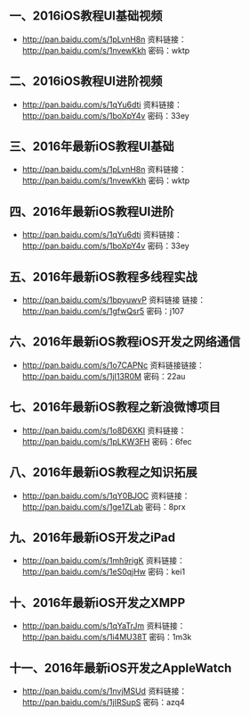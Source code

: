 
## 一、2016iOS教程UI基础视频

* http://pan.baidu.com/s/1pLvnH8n
资料链接：http://pan.baidu.com/s/1nvewKkh 密码：wktp

## 二、2016iOS教程UI进阶视频
* http://pan.baidu.com/s/1qYu6dti
资料链接：http://pan.baidu.com/s/1boXpY4v 密码：33ey

## 三、2016年最新iOS教程UI基础
* http://pan.baidu.com/s/1pLvnH8n
资料链接：http://pan.baidu.com/s/1nvewKkh 密码：wktp

## 四、2016年最新iOS教程UI进阶
* http://pan.baidu.com/s/1qYu6dti
资料链接：http://pan.baidu.com/s/1boXpY4v 密码：33ey

## 五、2016年最新iOS教程多线程实战
* http://pan.baidu.com/s/1bpyuwvP
资料链接 链接：http://pan.baidu.com/s/1gfwQsr5 密码：j107

## 六、2016年最新iOS教程iOS开发之网络通信
* http://pan.baidu.com/s/1o7CAPNc
资料链接链接：http://pan.baidu.com/s/1jI13R0M 密码：22au

## 七、2016年最新iOS教程之新浪微博项目
*  http://pan.baidu.com/s/1o8D6XKI
资料链接：http://pan.baidu.com/s/1pLKW3FH 密码：6fec

## 八、2016年最新iOS教程之知识拓展
* http://pan.baidu.com/s/1qY0BJOC
资料链接：http://pan.baidu.com/s/1ge1ZLab 密码：8prx

## 九、2016年最新iOS开发之iPad
* http://pan.baidu.com/s/1mh9rigK
资料链接：http://pan.baidu.com/s/1eS0qjHw 密码：kei1

## 十、2016年最新iOS开发之XMPP
* http://pan.baidu.com/s/1qYaTrJm
资料链接：http://pan.baidu.com/s/1i4MU38T 密码：1m3k

## 十一、2016年最新iOS开发之AppleWatch
* http://pan.baidu.com/s/1nvjMSUd
资料链接：http://pan.baidu.com/s/1jIRSupS 密码：azq4

